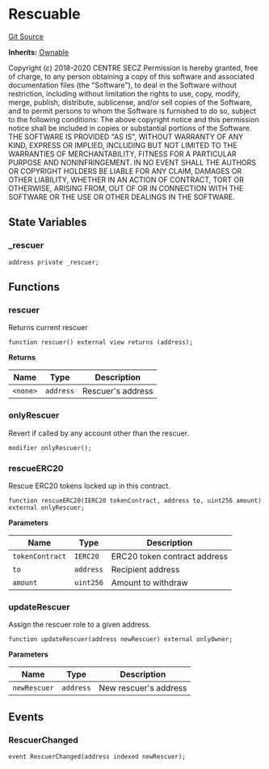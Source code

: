 # Rescuable
[Git Source](https://github.com/Sotatek-LoiNguyen2/ignition-sc/blob/6fd47416ac9b148d4f43e8bb90a990315ae49b42/contracts/test/USDC_ETH.sol)

**Inherits:**
[Ownable](/contracts/test/USDT_BSC.sol/contract.Ownable.md)

Copyright (c) 2018-2020 CENTRE SECZ
Permission is hereby granted, free of charge, to any person obtaining a copy
of this software and associated documentation files (the "Software"), to deal
in the Software without restriction, including without limitation the rights
to use, copy, modify, merge, publish, distribute, sublicense, and/or sell
copies of the Software, and to permit persons to whom the Software is
furnished to do so, subject to the following conditions:
The above copyright notice and this permission notice shall be included in
copies or substantial portions of the Software.
THE SOFTWARE IS PROVIDED "AS IS", WITHOUT WARRANTY OF ANY KIND, EXPRESS OR
IMPLIED, INCLUDING BUT NOT LIMITED TO THE WARRANTIES OF MERCHANTABILITY,
FITNESS FOR A PARTICULAR PURPOSE AND NONINFRINGEMENT. IN NO EVENT SHALL THE
AUTHORS OR COPYRIGHT HOLDERS BE LIABLE FOR ANY CLAIM, DAMAGES OR OTHER
LIABILITY, WHETHER IN AN ACTION OF CONTRACT, TORT OR OTHERWISE, ARISING FROM,
OUT OF OR IN CONNECTION WITH THE SOFTWARE OR THE USE OR OTHER DEALINGS IN THE
SOFTWARE.


## State Variables
### _rescuer

```solidity
address private _rescuer;
```


## Functions
### rescuer

Returns current rescuer


```solidity
function rescuer() external view returns (address);
```
**Returns**

|Name|Type|Description|
|----|----|-----------|
|`<none>`|`address`|Rescuer's address|


### onlyRescuer

Revert if called by any account other than the rescuer.


```solidity
modifier onlyRescuer();
```

### rescueERC20

Rescue ERC20 tokens locked up in this contract.


```solidity
function rescueERC20(IERC20 tokenContract, address to, uint256 amount) external onlyRescuer;
```
**Parameters**

|Name|Type|Description|
|----|----|-----------|
|`tokenContract`|`IERC20`|ERC20 token contract address|
|`to`|`address`|       Recipient address|
|`amount`|`uint256`|   Amount to withdraw|


### updateRescuer

Assign the rescuer role to a given address.


```solidity
function updateRescuer(address newRescuer) external onlyOwner;
```
**Parameters**

|Name|Type|Description|
|----|----|-----------|
|`newRescuer`|`address`|New rescuer's address|


## Events
### RescuerChanged

```solidity
event RescuerChanged(address indexed newRescuer);
```

